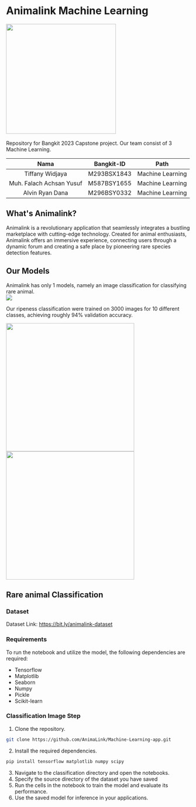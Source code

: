 # Animalink Machine Learning
<img src="https://github.com/AnimaLink/Machine-Learning-app/assets/91884661/71e483f7-e112-4151-9f30-97c96faac61c"  width="300" height="300"><br /><br />
Repository for Bangkit 2023 Capstone project. Our team consist of 3 Machine Learning. <br />

|          Nama         | Bangkit-ID |       Path       |
|:---------------------:|:----------:|:----------------:|
|  Tiffany Widjaya  |  M293BSX1843  | Machine Learning |
|  Muh. Falach Achsan Yusuf  |  M587BSY1655  | Machine Learning |
|   Alvin Ryan Dana    |  M296BSY0332  |  Machine Learning |

## What's Animalink?
Animalink is a revolutionary application that seamlessly integrates a bustling marketplace with cutting-edge technology. Created for animal enthusiasts, Animalink offers an immersive experience, connecting users through a dynamic forum and creating a safe place by pioneering rare species detection features. 

## Our Models
Animalink has only 1 models, namely an image classification for classifying rare animal. <br />
<img src="https://github.com/AnimaLink/Machine-Learning-app/assets/91884661/99b70b64-bcc6-4a6f-b87d-2172e3f1358b"  width="auto" height="auto">

Our ripeness classification were trained on 3000 images for 10 different classes, achieving roughly 94% validation accuracy. <br />

<img src="https://github.com/AnimaLink/Machine-Learning-app/assets/91884661/4e4df06d-207f-4bcc-a58b-a438d09e5dbe"  width="350" height="350">
<img src="https://github.com/AnimaLink/Machine-Learning-app/assets/91884661/2f6a7dbb-20b3-4b0c-9002-f2d7bf021734"  width="350" height="350">


## Rare animal Classification

### Dataset
Dataset Link: https://bit.ly/animalink-dataset

### Requirements
To run the notebook and utilize the model, the following dependencies are required:
- Tensorflow
- Matplotlib
- Seaborn
- Numpy
- Pickle
- Scikit-learn

### Classification Image Step
1. Clone the repository.
```bash
git clone https://github.com/AnimaLink/Machine-Learning-app.git
```
2. Install the required dependencies.
```bash
pip install tensorflow matplotlib numpy scipy
```
3. Navigate to the classification directory and open the notebooks.
4. Specify the source directory of the dataset you have saved
5. Run the cells in the notebook to train the model and evaluate its performance.
6. Use the saved model for inference in your applications.

